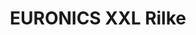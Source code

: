 ---
title: "EURONICS XXL Rilke"
url: /oldenburg-in-holstein/euronics-xxl-rilke/
shop: Elektronik
---